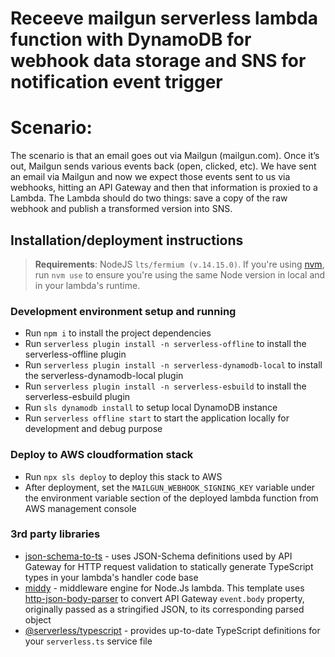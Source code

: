 # Receeve mailgun serverless lambda function with DynamoDB for webhook data storage and SNS for notification event trigger

# Scenario:

The scenario is that an email goes out via Mailgun (mailgun.com). Once it’s out, Mailgun sends various events back (open, clicked, etc). We have sent an email via Mailgun and now we expect those events sent to us via webhooks, hitting an API Gateway and then that information is proxied to a Lambda. The Lambda should do two things: save a copy of the raw webhook and publish a transformed version into SNS.

## Installation/deployment instructions

> **Requirements**: NodeJS `lts/fermium (v.14.15.0)`. If you're using [nvm](https://github.com/nvm-sh/nvm), run `nvm use` to ensure you're using the same Node version in local and in your lambda's runtime.

### Development environment setup and running

- Run `npm i` to install the project dependencies
- Run `serverless plugin install -n serverless-offline` to install the serverless-offline plugin
- Run `serverless plugin install -n serverless-dynamodb-local` to install the serverless-dynamodb-local plugin
- Run `serverless plugin install -n serverless-esbuild` to install the serverless-esbuild plugin
- Run `sls dynamodb install` to setup local DynamoDB instance
- Run `serverless offline start` to start the application locally for development and debug purpose

### Deploy to AWS cloudformation stack

- Run `npx sls deploy` to deploy this stack to AWS
- After deployment, set the `MAILGUN_WEBHOOK_SIGNING_KEY` variable under the environment variable section of the deployed lambda function from AWS management console

### 3rd party libraries

- [json-schema-to-ts](https://github.com/ThomasAribart/json-schema-to-ts) - uses JSON-Schema definitions used by API Gateway for HTTP request validation to statically generate TypeScript types in your lambda's handler code base
- [middy](https://github.com/middyjs/middy) - middleware engine for Node.Js lambda. This template uses [http-json-body-parser](https://github.com/middyjs/middy/tree/master/packages/http-json-body-parser) to convert API Gateway `event.body` property, originally passed as a stringified JSON, to its corresponding parsed object
- [@serverless/typescript](https://github.com/serverless/typescript) - provides up-to-date TypeScript definitions for your `serverless.ts` service file